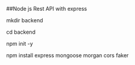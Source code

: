 ##Node js Rest API with express

mkdir backend

cd backend

npm init -y

npm install express mongoose morgan cors faker